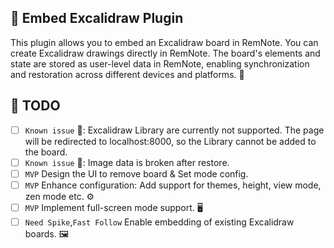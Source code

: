 ## 📌 Embed Excalidraw Plugin
This plugin allows you to embed an Excalidraw board in RemNote. You can create Excalidraw drawings directly in RemNote. The board's elements and state are stored as user-level data in RemNote, enabling synchronization and restoration across different devices and platforms. 🔄

## 📝 TODO
- [ ] `Known issue` 🚨: Excalidraw Library are currently not supported. The page will be redirected to localhost:8000, so the Library cannot be added to the board.
- [ ] `Known issue` 🚨: Image data is broken after restore.
- [ ] `MVP` Design the UI to remove board & Set mode config.
- [ ] `MVP` Enhance configuration: Add support for themes, height, view mode, zen mode etc. ⚙️
- [ ] `MVP` Implement full-screen mode support. 🖥️
- [ ] `Need Spike`,`Fast Follow` Enable embedding of existing Excalidraw boards. 🖼️
